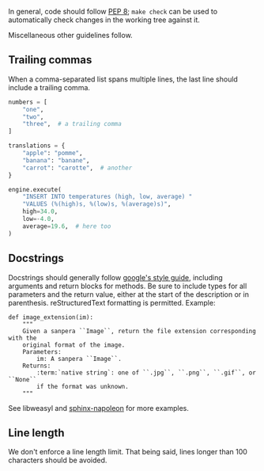 In general, code should follow [PEP 8]; `make check` can be used to automatically check changes in the working tree against it.

Miscellaneous other guidelines follow.

## Trailing commas

When a comma-separated list spans multiple lines, the last line should include a trailing comma.

```python
numbers = [
    "one",
    "two",
    "three",  # a trailing comma
]
```

```python
translations = {
    "apple": "pomme",
    "banana": "banane",
    "carrot": "carotte",  # another
}
```

```python
engine.execute(
    "INSERT INTO temperatures (high, low, average) "
    "VALUES (%(high)s, %(low)s, %(average)s)",
    high=34.0,
    low=-4.0,
    average=19.6,  # here too
)
```

## Docstrings

Docstrings should generally follow [google's style guide], including arguments and return blocks for methods. Be sure to include types for all parameters and the return value, either at the start of the description or in parenthesis.  reStructuredText formatting is permitted. Example:
```
def image_extension(im):
    """
    Given a sanpera ``Image``, return the file extension corresponding with the
    original format of the image.
    Parameters:
        im: A sanpera ``Image``.
    Returns:
        :term:`native string`: one of ``.jpg``, ``.png``, ``.gif``, or ``None``
        if the format was unknown.
    """
```

See libweasyl and [sphinx-napoleon] for more examples.

## Line length

We don't enforce a line length limit. That being said, lines longer than 100 characters should be avoided.

  [PEP 8]: https://www.python.org/dev/peps/pep-0008/ "PEP 8 -- Style Guide for Python Code"
  [google's style guide]: http://google.github.io/styleguide/pyguide.html?showone=Comments#Comments "Google's guidelines for docstrings"
  [sphinx-napoleon]: https://pypi.python.org/pypi/sphinxcontrib-napoleon 'the Sphinx "napoleon" extension documentation'